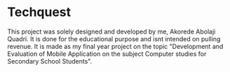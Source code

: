 # Techquest
This project was solely designed and developed by me, Akorede Abolaji Quadri. 
It is done for the educational purpose and isnt intended on pulling revenue.
It is made as my final year project on the topic "Development and Evaluation of Mobile Application on the subject Computer studies for Secondary School Students".
